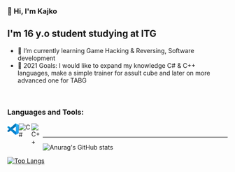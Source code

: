 ### 👋 Hi, I'm Kajko

## I'm 16 y.o student studying at ITG

- 🌱 I’m currently learning Game Hacking & Reversing, Software development
- 🥅 2021 Goals: I would like to expand my knowledge C# & C++ languages, make a simple trainer for assult cube and later on more
                   advanced one for TABG

<br />

### Languages and Tools:

<img align="left" alt="Visual Studio Code" width="26px" src="https://raw.githubusercontent.com/github/explore/80688e429a7d4ef2fca1e82350fe8e3517d3494d/topics/visual-studio-code/visual-studio-code.png" />
<img align="left" alt="C#" width="29px" src="https://iconape.com/wp-content/files/sh/51404/svg/c--4.svg" />
<img align="left" alt="C++" width="26px" src="https://cdn.freebiesupply.com/logos/large/2x/c-logo-png-transparent.png" />
 
<br />

---

![Anurag's GitHub stats](https://github-readme-stats.vercel.app/api?username=wclementi&show_icons=true&theme=dark)

[![Top Langs](https://github-readme-stats.vercel.app/api/top-langs/?username=wclementi&theme=dark&layout=compact)](https://github.com/anuraghazra/github-readme-stats)



